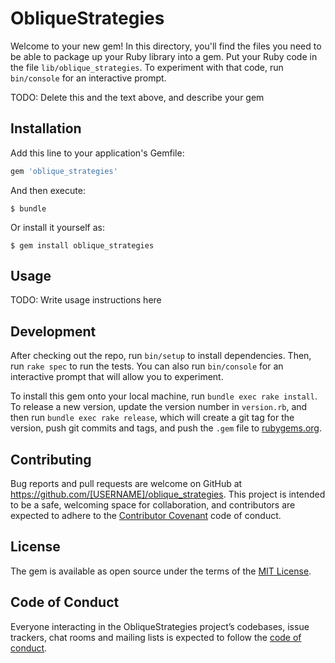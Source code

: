 # ObliqueStrategies

Welcome to your new gem! In this directory, you'll find the files you need to be able to package up your Ruby library into a gem. Put your Ruby code in the file `lib/oblique_strategies`. To experiment with that code, run `bin/console` for an interactive prompt.

TODO: Delete this and the text above, and describe your gem

## Installation

Add this line to your application's Gemfile:

```ruby
gem 'oblique_strategies'
```

And then execute:

    $ bundle

Or install it yourself as:

    $ gem install oblique_strategies

## Usage

TODO: Write usage instructions here

## Development

After checking out the repo, run `bin/setup` to install dependencies. Then, run `rake spec` to run the tests. You can also run `bin/console` for an interactive prompt that will allow you to experiment.

To install this gem onto your local machine, run `bundle exec rake install`. To release a new version, update the version number in `version.rb`, and then run `bundle exec rake release`, which will create a git tag for the version, push git commits and tags, and push the `.gem` file to [rubygems.org](https://rubygems.org).

## Contributing

Bug reports and pull requests are welcome on GitHub at https://github.com/[USERNAME]/oblique_strategies. This project is intended to be a safe, welcoming space for collaboration, and contributors are expected to adhere to the [Contributor Covenant](http://contributor-covenant.org) code of conduct.

## License

The gem is available as open source under the terms of the [MIT License](https://opensource.org/licenses/MIT).

## Code of Conduct

Everyone interacting in the ObliqueStrategies project’s codebases, issue trackers, chat rooms and mailing lists is expected to follow the [code of conduct](https://github.com/[USERNAME]/oblique_strategies/blob/master/CODE_OF_CONDUCT.md).
